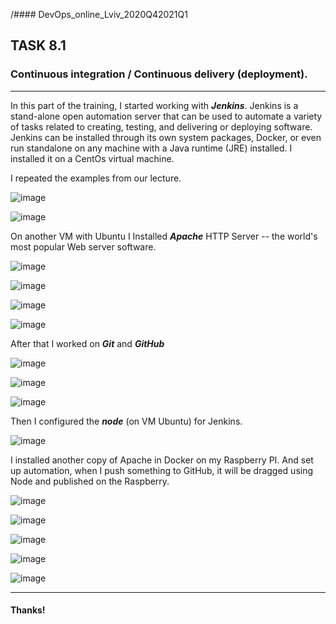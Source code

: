 /#### DevOps_online_Lviv_2020Q42021Q1

## TASK 8.1

### Continuous integration / Continuous delivery (deployment).

____

In this part of the training, I started working with ***Jenkins***. Jenkins is a stand-alone open automation server that can be used to automate a variety of tasks related to creating, testing, and delivering or deploying software.
Jenkins can be installed through its own system packages, Docker, or even run standalone on any machine with a Java runtime (JRE) installed. I installed it on a CentOs virtual machine. 

I repeated the examples from our lecture.

![image](./images/8.1_simple_joba.png)

![image](./images/8.1_jenkins_jobdeploy_1.png)

On another VM with Ubuntu I Installed ***Apache*** HTTP Server -- the world's most popular Web server software.

![image](./images/8.1_ub_vm2_apache.png)

![image](./images/8.1_jenkins_first_project.png)

![image](./images/8.1_jenkins_Publish_over_SSH.png)

![image](./images/8.1_jenkins_Publish_over_SSH_2.png)

After that I worked on ***Git*** and ***GitHub***

![image](./images/8.1_jenkins_Git.png)

![image](./images/8.1_jenkins_Git2.png)

![image](./images/8.1_jenkins_sheduler.png)

Then I configured the ***node*** (on VM Ubuntu) for Jenkins.

![image](./images/8.1_jenkins_node1.png)

I installed another copy of Apache in Docker on my Raspberry PI. And set up automation, when I push something to GitHub, it will be dragged using Node and published on the Raspberry.

![image](./images/HA/8.1_jenkins_HA_1.png)

![image](./images/HA/8.1_jenkins_node1.png)

![image](./images/HA/8.1_jenkins_HA_success.png)

![image](./images/HA/8.1_jenkins_HA_success_2.png)

![image](./images/HA/8.1_jenkins_HA_success_3.png)

____

#### Thanks!